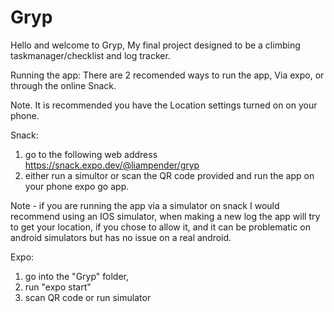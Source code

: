 # Gryp

Hello and welcome to Gryp, My final project designed to be a
climbing taskmanager/checklist and log tracker.

Running the app:
There are 2 recomended ways to run the app, Via expo, or through
the online Snack.

Note. It is recommended you have the Location settings turned on
on your phone.

Snack:

1. go to the following web address https://snack.expo.dev/@liampender/gryp
2. either run a simultor or scan the QR code provided and run the
   app on your phone expo go app.

Note - if you are running the app via a simulator on snack I would
recommend using an IOS simulator, when making a new log the app will
try to get your location, if you chose to allow it, and it can be problematic
on android simulators but has no issue on a real android.

Expo:

1. go into the "Gryp" folder,
2. run "expo start"
3. scan QR code or run simulator
